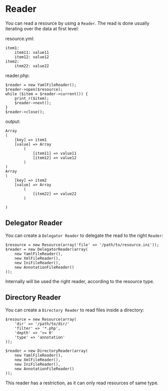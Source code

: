 # Reader

You can read a resource by using a ``Reader``. The read is done usually
iterating over the data at first level:

resource.yml:

    item1:
        item11: value11
        item12: value12
    item2:
        item22: value22

reader.php:

    $reader = new YamlFileReader();
    $reader->open($resource);
    while ($item = $reader->current()) {
        print_r($item);
        $reader->next();
    }
    $reader->close();

output:

    Array
    (
        [key] => item1
        [value] => Array
            (
                [item11] => value11
                [item12] => value12
            )
    )
    Array
    (
        [key] => item2
        [value] => Array
            (
                [item22] => value22
            )

    )

## Delegator Reader

You can create a ``Delegator Reader`` to delegate the read to the right
``Reader``:

    $resource = new Resource(array('file' => '/path/to/resource.ini'));
    $reader = new DelegatorReader(array(
        new YamlFileReader(),
        new XmlFileReader(),
        new IniFileReader(),
        new AnnotationFileReader()
    ));

Internally will be used the right reader, according to the resource type.

## Directory Reader

You can create a ``Directory Reader`` to read files inside a directory:

    $resource = new Resource(array(
        'dir' => '/path/to/dir/'
        'filter' => '*.php',
        'depth' => '>= 0'
        'type' => 'annotation'
    ));

    $reader = new DirectoryReader(array(
        new YamlFileReader(),
        new XmlFileReader(),
        new IniFileReader(),
        new AnnotationFileReader()
    ));

This reader has a restriction, as it can only read resources of same type.
